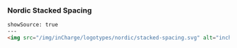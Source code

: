 ### Nordic Stacked Spacing

```html
showSource: true
---
<img src="/img/inCharge/logotypes/nordic/stacked-spacing.svg" alt="incharge-logotype-nordic-stacked-spacing" />
```
